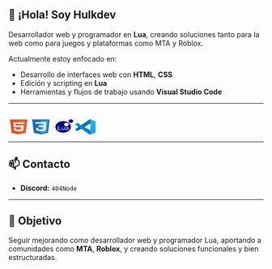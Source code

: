 ## 👋 ¡Hola! Soy Hulkdev

Desarrollador web y programador en **Lua**, creando soluciones tanto para la web como para juegos y plataformas como MTA y Roblox.

Actualmente estoy enfocado en:

- Desarrollo de interfaces web con **HTML**, **CSS**
- Edición y scripting en **Lua**
- Herramientas y flujos de trabajo usando **Visual Studio Code**

---

<div style="display: inline_block"><br>
  <img align="center" alt="Hulkdev-HTML" height="30" width="40" src="https://raw.githubusercontent.com/devicons/devicon/master/icons/html5/html5-original.svg">
  <img align="center" alt="Hulkdev-CSS" height="30" width="40" src="https://raw.githubusercontent.com/devicons/devicon/master/icons/css3/css3-original.svg">
  <img align="center" alt="Hulkdev-Lua" height="30" width="40" src="https://raw.githubusercontent.com/devicons/devicon/master/icons/lua/lua-original.svg">
  <img align="center" alt="Hulkdev-VSCode" height="30" width="40" src="https://raw.githubusercontent.com/devicons/devicon/master/icons/vscode/vscode-original.svg">
</div>

---

## 📫 Contacto

- **Discord:** `404Node`

---

## 🎯 Objetivo

Seguir mejorando como desarrollador web y programador Lua, aportando a comunidades como **MTA**, **Roblox**, y creando soluciones funcionales y bien estructuradas.
